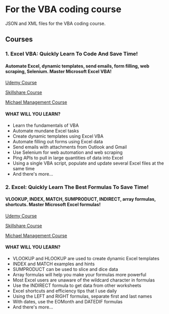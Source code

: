 # For the VBA coding course

JSON and XML files for the VBA coding course.

## **Courses**

### **1. Excel VBA: Quickly Learn To Code And Save Time!**

#### **Automate Excel, dynamic templates, send emails, form filling, web scraping, Selenium. Master Microsoft Excel VBA!**

[Udemy Course](https://www.udemy.com/course/excel-vba-from-beginner-to-hero-real-world-business-examples/?referralCode=61E43563490B07A7FA40)

[Skillshare Course](https://www.skillshare.com/site/join?teacherRef=907116192&sku=744128220)

[Michael Management Course](https://www.michaelmanagement.com/sap-training-course/complete-excel-vba-course-with-business-examples)

#### **WHAT WILL YOU LEARN?**

* Learn the fundamentals of VBA
* Automate mundane Excel tasks
* Create dynamic templates using Excel VBA
* Automate filling out forms using Excel data
* Send emails with attachments from Outlook and Gmail
* Use Selenium for web automation and web scraping
* Ping APIs to pull in large quantities of data into Excel
* Using a single VBA script, populate and update several Excel files at the same time
* And there's more...

### **2. Excel: Quickly Learn The Best Formulas To Save Time!**

#### **VLOOKUP, INDEX, MATCH, SUMPRODUCT, INDIRECT, array formulas, shortcuts. Master Microsoft Excel formulas!**

[Udemy Course](https://www.udemy.com/course/advanced-excel-formulas-shortcuts-and-excel-efficiency-tips/?referralCode=C488D4762ED444C7FF09)

[Skillshare Course](https://www.skillshare.com/site/join?teacherRef=907116192&sku=668281701)

[Michael Management Course](https://www.michaelmanagement.com/sap-training-course/advanced-excel-formulas-with-business-examples)

#### **WHAT WILL YOU LEARN?**

* VLOOKUP and HLOOKUP are used to create dynamic Excel templates
* INDEX and MATCH examples and hints
* SUMPRODUCT can be used to slice and dice data
* Array formulas will help you make your formulas more powerful
* Most Excel users are unaware of the wildcard character in formulas
* Use the INDIRECT formula to get data from other worksheets
* Excel shortcuts and efficiency tips that I use daily
* Using the LEFT and RIGHT formulas, separate first and last names
* With dates, use the EOMonth and DATEDIF formulas
* And there's more...
